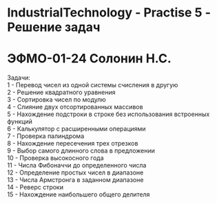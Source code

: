# IndustrialTechnology - Practise 5 - Решение задач
# ЭФМО-01-24 Солонин Н.С.

Задачи: <br>
1 - Перевод чисел из одной системы счисления в другую <br>
2 - Решение квадратного уравнения <br>
3 - Сортировка чисел по модулю <br>
4 - Слияние двух отсортированных массивов <br>
5 - Нахождение подстроки в строке без использования встроенных функций <br>
6 - Калькулятор с расширенными операциями <br>
7 - Проверка палиндрома <br>
8 - Нахождение пересечения трех отрезков <br>
9 - Выбор самого длинного слова в предложении <br>
10 - Проверка высокосного года <br>
11 - Числа Фибоначчи до определенного числа <br>
12 - Определение простых чисел в диапазоне <br>
13 - Числа Армстронга в заданном диапазоне <br>
14 - Реверс строки <br>
15 - Нахождение наибольшего общего делителя <br>
